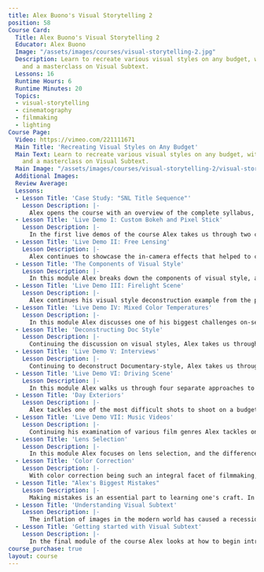 ```yaml
---
title: Alex Buono's Visual Storytelling 2
position: 58
Course Card:
  Title: Alex Buono's Visual Storytelling 2
  Educator: Alex Buono
  Image: "/assets/images/courses/visual-storytelling-2.jpg"
  Description: Learn to recreate various visual styles on any budget, with live demonstrations
    and a masterclass on Visual Subtext.
  Lessons: 16
  Runtime Hours: 6
  Runtime Minutes: 20
  Topics:
  - visual-storytelling
  - cinematography
  - filmmaking
  - lighting
Course Page:
  Video: https://vimeo.com/221111671
  Main Title: 'Recreating Visual Styles on Any Budget'
  Main Text: Learn to recreate various visual styles on any budget, with live demonstrations
    and a masterclass on Visual Subtext.
  Main Image: "/assets/images/courses/visual-storytelling-2/visual-storytelling-2-main.jpg"
  Additional Images: 
  Review Average: 
  Lessons:
  - Lesson Title: 'Case Study: "SNL Title Sequence"'
    Lesson Description: |-
      Alex opens the course with an overview of the complete syllabus, then dives straight into a case study on visual style using the SNL 40th anniversary title sequence.
  - Lesson Title: 'Live Demo I: Custom Bokeh and Pixel Stick'
    Lesson Description: |-
      In the first live demos of the course Alex takes us through two creative practical effects he used on the SNL 40th anniversary sequence - custom bokeh and the pixel stick - and shows how to execute the same effects.
  - Lesson Title: 'Live Demo II: Free Lensing'
    Lesson Description: |-
      Alex continues to showcase the in-camera effects that helped to create his memorable SNL intro, and in this module he guides us through an example of "free lensing" or "lens whacking" which gives a dreamy aesthetic to shots.
  - Lesson Title: 'The Components of Visual Style'
    Lesson Description: |-
      In this module Alex breaks down the components of visual style, and explains the strategy that he's used on Saturday Night Live to faithfully recreate the exact look and feel of Hollywood blockbusters, Documentaries, Promos, Music Videos, Reality TV shows and many more, all within the shortest of timeframes.
  - Lesson Title: 'Live Demo III: Firelight Scene'
    Lesson Description: |-
      Alex continues his visual style deconstruction example from the previous module, in a firelight scene live demo that replicates a shot from "The Maze Runner".
  - Lesson Title: 'Live Demo IV: Mixed Color Temperatures'
    Lesson Description: |-
      In this module Alex discusses one of his biggest challenges on-set Mixed color temperatures. He gives his three strategies to combat this, along with live demonstrations to show you the exact steps to take to ensure your shots are evenly colored and gradeable.
  - Lesson Title: 'Deconstructing Doc Style'
    Lesson Description: |-
      Continuing the discussion on visual styles, Alex takes us through the different sub-genres within the popular 'Doc style', which has gained popularity in both narrative and factual filmmaking.
  - Lesson Title: 'Live Demo V: Interviews'
    Lesson Description: |-
      Continuing to deconstruct Documentary-style, Alex takes us through some live demos showing how to recreate each in an interview setting.
  - Lesson Title: 'Live Demo VI: Driving Scene'
    Lesson Description: |-
      In this module Alex walks us through four separate approaches to shooting a car spot, using the Lincoln Matthew McConaughey TVC and SNL's Jim Carrey parody as an example. He then shows us some techniques that even Hollywood feature films use to shoot car scenes without requiring huge budgets.
  - Lesson Title: 'Day Exteriors'
    Lesson Description: |-
      Alex tackles one of the most difficult shots to shoot on a budget - the day exterior. Using the SNL sketch "New Day" as a case study he walks us through a complete breakdown of how he lit and shot it all in just one afternoon. Afterwards we look at how to create contrast and control lighting in day exterior shots, using Alex's work on the SNL short "Swiftamine" as an example.
  - Lesson Title: 'Live Demo VII: Music Videos'
    Lesson Description: |-
      Continuing his examination of various film genres Alex tackles one of the most popular - the music video - and gives his four rules for shooting them. After breaking down the SNL short "Wishing Boot", he takes us through a live demo shoot that provides a versatile approach for any music video. We finish the module by looking at high-key lighting examples, and a demonstration combining it with different flavors of filtration and diffusion.
  - Lesson Title: 'Lens Selection'
    Lesson Description: |-
      In this module Alex focuses on lens selection, and the differences between still and cinema glass. He breaks down his work on "Documentary Now" and how he achieved authentic looks by employing vintage lenses, and then gives a live comparison of a vintage lens next to a modern cinema lens.
  - Lesson Title: 'Color Correction'
    Lesson Description: |-
      With color correction being such an integral facet of filmmaking, Alex talks about it briefly in this module, sharing the precise correct order of events that he employs to ensure he gets the best results when correcting footage either on a solo project or when working with a colorist.
  - Lesson Title: "Alex's Biggest Mistakes"
    Lesson Description: |-
      Making mistakes is an essential part to learning one's craft. In this module Alex opens up about his biggest on-set mistakes from dropping lenses, to under-exposing shots on his Academy-award nominated short film "Johnny Flynton". He goes on to share his insights on how best to get hired for jobs.
  - Lesson Title: 'Understanding Visual Subtext'
    Lesson Description: |-
      The inflation of images in the modern world has caused a recession of meaning - we've been overexposed to the point where a picture is no longer "worth 1,000 words". This has made visual subtext all the more important as filmmakers and artists look to add more depth to their creations. In this module Alex gives his three rules to visual subtext, explaining how to add subtext to your film to make it more universal through case studies including "The Silence of the Lambs", "Guardians of the Galaxy", "Gladiator" and more.
  - Lesson Title: 'Getting started with Visual Subtext'
    Lesson Description: |-
      In the final module of the course Alex looks at how to begin introducing visual subtext to your own works. He reviews the primary sources for subtext and gives examples of each, before concluding with an explanation of how he attempted to incorporate these techniques into his work on "Green Street Hooligans".
course_purchase: true
layout: course
---
```


